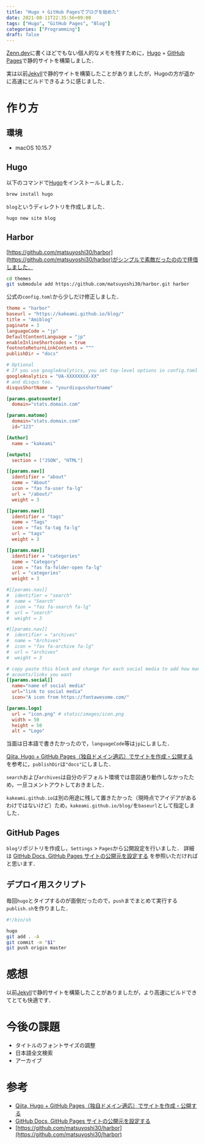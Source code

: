 ```yaml
---
title: "Hugo + GitHub Pagesでブログを始めた"
date: 2021-08-11T22:35:56+09:00
tags: ["Hugo", "GitHub Pages", "Blog"]
categories: ["Programming"]
draft: false
---
```


[Zenn.dev](https://zenn.dev/)に書くほどでもない個人的なメモを残すために，[Hugo](https://gohugo.io/) + [GitHub Pages](https://docs.github.com/ja/pages)で静的サイトを構築しました．
<!--more-->

実は以前[Jekyll](http://jekyllrb-ja.github.io/)で静的サイトを構築したことがありましたが，Hugoの方が遥かに高速にビルドできるように感じました．

# 作り方

## 環境

- macOS 10.15.7

## Hugo

以下のコマンドで[Hugo](https://gohugo.io/)をインストールしました．

```sh
brew install hugo
```

`blog`というディレクトリを作成しました．

```sh
hugo new site blog
```

## Harbor

[https://github.com/matsuyoshi30/harbor](https://github.com/matsuyoshi30/harbor)がシンプルで素敵だったのので拝借しました．

```sh
cd themes
git submodule add https://github.com/matsuyoshi30/harbor.git harbor
```

公式の`config.toml`から少しだけ修正しました．

```toml
theme = "harbor"
baseurl = "https://kakeami.github.io/blog/"
title = "Amiblog"
paginate = 3
languageCode = "jp"
DefaultContentLanguage = "jp"
enableInlineShortcodes = true
footnoteReturnLinkContents = "^"
publishDir = "docs"

# Optional
# If you use googleAnalytics, you set top-level options in config.toml to the beginning of the config file like other top-level options.
googleAnalytics = "UA-XXXXXXXX-XX"
# and disqus too.
disqusShortName = "yourdisqusshortname"

[params.goatcounter]
  domain="stats.domain.com"

[params.matomo]
  domain="stats.domain.com"
  id="123"

[Author]
  name = "kakeami"

[outputs]
  section = ["JSON", "HTML"]

[[params.nav]]
  identifier = "about"
  name = "About"
  icon = "fas fa-user fa-lg"
  url = "/about/"
  weight = 3

[[params.nav]]
  identifier = "tags"
  name = "Tags"
  icon = "fas fa-tag fa-lg"
  url = "tags"
  weight = 3

[[params.nav]]
  identifier = "categories"
  name = "Category"
  icon = "fas fa-folder-open fa-lg"
  url = "categories"
  weight = 3

#[[params.nav]]
#  identifier = "search"
#  name = "Search"
#  icon = "fas fa-search fa-lg"
#  url = "search"
#  weight = 3

#[[params.nav]]
#  identifier = "archives"
#  name = "Archives"
#  icon = "fas fa-archive fa-lg"
#  url = "archives"
#  weight = 3

# copy paste this block and change for each social media to add how many ever social media
# acounts/links you want
[[params.social]]
  name="name of social media"
  url="link to social media"
  icon="A icon from https://fontawesome.com/"

[params.logo]
  url = "icon.png" # static/images/icon.png
  width = 50
  height = 50
  alt = "Logo"
```

当面は日本語で書きたかったので，`languageCode`等は`jp`にしました．

[Qiita, Hugo + GitHub Pages（独自ドメイン適応）でサイトを作成・公開する](https://qiita.com/ysdyt/items/a581277dd1312a0e83c3)
を参考に，`publishDir`は`"docs"`にしました．

`search`および`archives`は自分のデフォルト環境では意図通り動作しなかったため，一旦コメントアウトしておきました．

`kakeami.github.io`は別の用途に残して置きたかった（現時点でアイデアがあるわけではないけど）ため，`kakeami.github.io/blog/`を`baseurl`として指定しました．

## GitHub Pages

`blog`リポジトリを作成し，`Settings` > `Pages`から公開設定を行いました．
詳細は
[GitHub Docs, GitHub Pages サイトの公開元を設定する](https://docs.github.com/ja/pages/getting-started-with-github-pages/configuring-a-publishing-source-for-your-github-pages-site)
を参照いただければと思います．

## デプロイ用スクリプト

毎回`hugo`とタイプするのが面倒だったので，`push`までまとめて実行する`publish.sh`を作りました．

```sh
#!/bin/sh

hugo
git add . -A
git commit -m "$1"
git push origin master
```

# 感想

以前[Jekyll](http://jekyllrb-ja.github.io/)で静的サイトを構築したことがありましたが，より高速にビルドできてとても快適です．

# 今後の課題

- タイトルのフォントサイズの調整
- 日本語全文検索
- アーカイブ

# 参考

- [Qiita, Hugo + GitHub Pages（独自ドメイン適応）でサイトを作成・公開する](https://qiita.com/ysdyt/items/a581277dd1312a0e83c3)
- [GitHub Docs, GitHub Pages サイトの公開元を設定する](https://docs.github.com/ja/pages/getting-started-with-github-pages/configuring-a-publishing-source-for-your-github-pages-site)
- [https://github.com/matsuyoshi30/harbor](https://github.com/matsuyoshi30/harbor)
